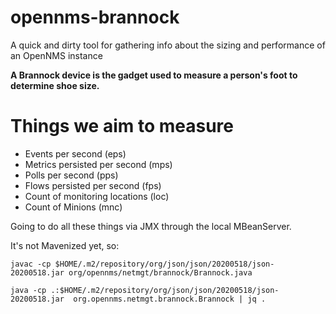 # opennms-brannock
A quick and dirty tool for gathering info about the sizing and performance of an OpenNMS instance

**A Brannock device is the gadget used to measure a person's foot to determine shoe size.**

# Things we aim to measure

* Events per second (eps)
* Metrics persisted per second (mps)
* Polls per second (pps)
* Flows persisted per second (fps)
* Count of monitoring locations (loc)
* Count of Minions (mnc)

Going to do all these things via JMX through the local MBeanServer.

It's not Mavenized yet, so:

 `javac -cp $HOME/.m2/repository/org/json/json/20200518/json-20200518.jar org/opennms/netmgt/brannock/Brannock.java`

 `java -cp .:$HOME/.m2/repository/org/json/json/20200518/json-20200518.jar  org.opennms.netmgt.brannock.Brannock | jq .`
